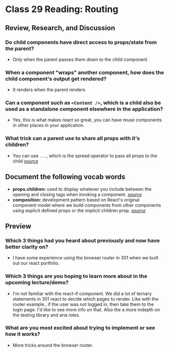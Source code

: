 # Class 29 Reading: Routing

## Review, Research, and Discussion

### Do child components have direct access to props/state from the parent?

- Only when the parent passes them down to the child component

### When a component "wraps" another component, how does the child component's output get rendered?

- It renders when the parent renders

### Can a component such as `<Content />`, which is a child also be used as a standalone component elsewhere in the application?

- Yes, this is what makes react so great, you can have reuse components in other places in your application. 

### What trick can a parent use to share all props with it's children?

- You can use `...`, which is the spread operator to pass all props to the child *[source](https://medium.com/coding-at-dawn/how-to-pass-all-props-to-a-child-component-in-react-bded9e38bb62)*

## Document the following vocab words

- **props.children:** used to display whatever you include between the opening and closing tags when invoking a component. *[source](https://codeburst.io/a-quick-intro-to-reacts-props-children-cb3d2fce4891)*
- **composition:** development pattern based on React's original component model where we build components from other components using explicit defined props or the implicit children prop. *[source](https://formidable.com/blog/2021/react-composition/)*

## Preview

### Which 3 things had you heard about previously and now have better clarity on?

- I have some experience using the browser router in 301 when we built out our react portfolio.

### Which 3 things are you hoping to learn more about in the upcoming lecture/demo?

- I'm not familiar with the react-if component. We did a lot of ternary statements in 301 react to decide which pages to render. Like with the router example.. if the user was not logged in, then take them to the login page. I'd like to see more info on that. Also the a more indepth on the testing library and aria roles. 

### What are you most excited about trying to implement or see how it works?

- More tricks around the browser router.
